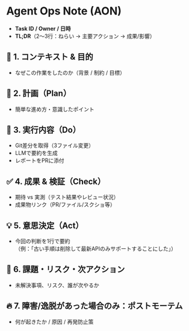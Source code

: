 # Agent Ops Note (AON)
- **Task ID / Owner / 日時**
- **TL;DR**（2〜3行：ねらい → 主要アクション → 成果/影響）

## 🎯 1. コンテキスト & 目的
- なぜこの作業をしたのか（背景 / 制約 / 目標）

## 📝 2. 計画（Plan）
- 簡単な進め方・意識したポイント

## 🔧 3. 実行内容（Do）
- Git差分を取得（3ファイル変更）
- LLMで要約を生成
- レポートをPRに添付

## ✅ 4. 成果 & 検証（Check）
- 期待 vs 実測（テスト結果やレビュー状況）
- 成果物リンク（PR/ファイル/スクショ等）

## 💡 5. 意思決定（Act）
- 今回の判断を1行で要約  
  （例：「古い手順は削除して最新APIのみサポートすることにした」）

## 🚧 6. 課題・リスク・次アクション
- 未解決事項、リスク、誰が次やるか

## 🔥 7. 障害/逸脱があった場合のみ：ポストモーテム
- 何が起きたか / 原因 / 再発防止策
